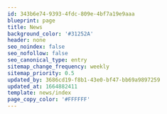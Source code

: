 ```yaml
---
id: 343b6e74-9393-4fdc-809e-4bf7a19e9aaa
blueprint: page
title: News
background_color: '#31252A'
header: none
seo_noindex: false
seo_nofollow: false
seo_canonical_type: entry
sitemap_change_frequency: weekly
sitemap_priority: 0.5
updated_by: 3686cd19-f8b1-43e0-bf47-bb69a9897259
updated_at: 1664882411
template: news/index
page_copy_color: '#FFFFFF'
---
```

